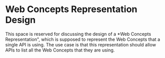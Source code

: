# Web Concepts Representation Design

This space is reserved for discussing the design of a *Web Concepts Representation", which is supposed to represent the Web Concepts that a single API is using. The use case is that this representation should allow APIs to list all the Web Concepts that they are using.

